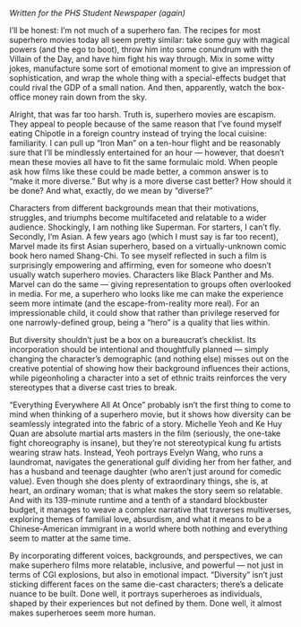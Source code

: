 <!--
.. title: A Multiverse of Narratives
.. slug: a-multiverse-of-narratives
.. date: 2024-02-09 17:08:57 UTC-05:00
.. tags: 
.. category: 
.. link: 
.. description: 
.. type: text
-->

*Written for the PHS Student Newspaper (again)*

I’ll be honest: I’m not much of a superhero fan. The recipes for most superhero movies today all seem pretty similar: take some guy with magical powers (and the ego to boot), throw him into some conundrum with the Villain of the Day, and have him fight his way through. Mix in some witty jokes, manufacture some sort of emotional moment to give an impression of sophistication, and wrap the whole thing with a special-effects budget that could rival the GDP of a small nation. And then, apparently, watch the box-office money rain down from the sky.

<!--TEASER_END-->

Alright, that was far too harsh. Truth is, superhero movies are escapism. They appeal to people because of the same reason that I’ve found myself eating Chipotle in a foreign country instead of trying the local cuisine: familiarity. I can pull up “Iron Man” on a ten-hour flight and be reasonably sure that I’ll be mindlessly entertained for an hour — however, that doesn’t mean these movies all have to fit the same formulaic mold. When people ask how films like these could be made better, a common answer is to “make it more diverse.” But why is a more diverse cast better? How should it be done? And what, exactly, do we mean by “diverse?”

Characters from different backgrounds mean that their motivations, struggles, and triumphs become multifaceted and relatable to a wider audience. Shockingly, I am nothing like Superman. For starters, I can’t fly. Secondly, I’m Asian. A few years ago (which I must say is far too recent), Marvel made its first Asian superhero, based on a virtually-unknown comic book hero named Shang-Chi. To see myself reflected in such a film is surprisingly empowering and affirming, even for someone who doesn’t usually watch superhero movies. Characters like Black Panther and Ms. Marvel can do the same — giving representation to groups often overlooked in media. For me, a superhero who looks like me can make the experience seem more intimate (and the escape-from-reality more real). For an impressionable child, it could show that rather than privilege reserved for one narrowly-defined group, being a “hero” is a quality that lies within.

But diversity shouldn’t just be a box on a bureaucrat’s checklist. Its incorporation should be intentional and thoughtfully planned — simply changing the character’s demographic (and nothing else) misses out on the creative potential of showing how their background influences their actions, while pigeonholing a character into a set of ethnic traits reinforces the very stereotypes that a diverse cast tries to break.

“Everything Everywhere All At Once” probably isn’t the first thing to come to mind when thinking of a superhero movie, but it shows how diversity can be seamlessly integrated into the fabric of a story. Michelle Yeoh and Ke Huy Quan are absolute martial arts masters in the film (seriously, the one-take fight choreography is insane), but they’re not stereotypical kung fu artists wearing straw hats. Instead, Yeoh portrays Evelyn Wang, who runs a laundromat, navigates the generational gulf dividing her from her father, and has a husband and teenage daughter (who aren’t just around for comedic value). Even though she does plenty of extraordinary things, she is, at heart, an ordinary woman; that is what makes the story seem so relatable. And with its 139-minute runtime and a tenth of a standard blockbuster budget, it manages to weave a complex narrative that traverses multiverses, exploring themes of familial love, absurdism, and what it means to be a Chinese-American immigrant in a world where both nothing and everything seem to matter at the same time.

By incorporating different voices, backgrounds, and perspectives, we can make superhero films more relatable, inclusive, and powerful — not just in terms of CGI explosions, but also in emotional impact. “Diversity” isn’t just sticking different faces on the same die-cast characters; there’s a delicate nuance to be built. Done well, it portrays superheroes as individuals, shaped by their experiences but not defined by them. Done well, it almost makes superheroes seem more human.